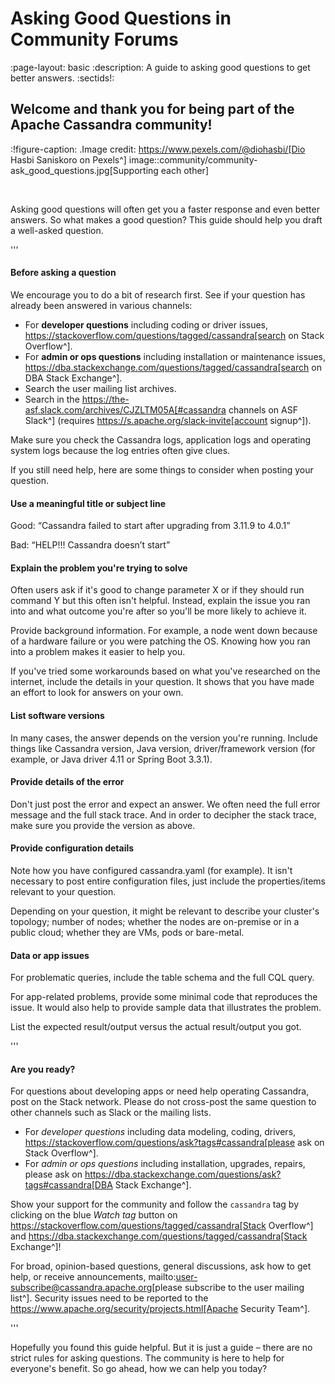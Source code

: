 # Asking Good Questions in Community Forums
:page-layout: basic
:description: A guide to asking good questions to get better answers.
:sectids!:

## Welcome and thank you for being part of the Apache Cassandra community!

:!figure-caption:
.Image credit: https://www.pexels.com/@diohasbi/[Dio Hasbi Saniskoro on Pexels^]
image::community/community-ask_good_questions.jpg[Supporting each other]

&nbsp;

Asking good questions will often get you a faster response and even better answers. So what makes a good question? This guide should help you draft a well-asked question.

'''

#### Before asking a question

We encourage you to do a bit of research first. See if your question has already been answered in various channels:

* For **developer questions** including coding or driver issues, https://stackoverflow.com/questions/tagged/cassandra[search on Stack Overflow^].
* For **admin or ops questions** including installation or maintenance issues, https://dba.stackexchange.com/questions/tagged/cassandra[search on DBA Stack Exchange^].
* Search the user mailing list archives.
* Search in the https://the-asf.slack.com/archives/CJZLTM05A[#cassandra channels on ASF Slack^] (requires https://s.apache.org/slack-invite[account signup^]).

Make sure you check the Cassandra logs, application logs and operating system logs because the log entries often give clues.

If you still need help, here are some things to consider when posting your question.

#### Use a meaningful title or subject line

Good: “Cassandra failed to start after upgrading from 3.11.9 to 4.0.1”

Bad: “HELP!!! Cassandra doesn’t start”

#### Explain the problem you're trying to solve

Often users ask if it's good to change parameter X or if they should run command Y but this often isn't helpful. Instead, explain the issue you ran into and what outcome you're after so you'll be more likely to achieve it.

Provide background information. For example, a node went down because of a hardware failure or you were patching the OS. Knowing how you ran into a problem makes it easier to help you.

If you've tried some workarounds based on what you've researched on the internet, include the details in your question. It shows that you have made an effort to look for answers on your own.

#### List software versions

In many cases, the answer depends on the version you're running. Include things like Cassandra version, Java version, driver/framework version (for example, or Java driver 4.11 or Spring Boot 3.3.1).

#### Provide details of the error

Don't just post the error and expect an answer. We often need the full error message and the full stack trace. And in order to decipher the stack trace, make sure you provide the version as above.

#### Provide configuration details

Note how you have configured cassandra.yaml (for example). It isn't necessary to post entire configuration files, just include the properties/items relevant to your question.

Depending on your question, it might be relevant to describe your cluster's topology; number of nodes; whether the nodes are on-premise or in a public cloud; whether they are VMs, pods or bare-metal.

#### Data or app issues

For problematic queries, include the table schema and the full CQL query.

For app-related problems, provide some minimal code that reproduces the issue. It would also help to provide sample data that illustrates the problem.

List the expected result/output versus the actual result/output you got.

'''

#### Are you ready?

For questions about developing apps or need help operating Cassandra, post on the Stack network. Please do not cross-post the same question to other channels such as Slack or the mailing lists.

- For *developer questions* including data modeling, coding, drivers, https://stackoverflow.com/questions/ask?tags#cassandra[please ask on Stack Overflow^].
- For *admin or ops questions* including installation, upgrades, repairs, please ask on https://dba.stackexchange.com/questions/ask?tags#cassandra[DBA Stack Exchange^].

Show your support for the community and follow the `cassandra` tag by clicking on the blue *Watch tag* button on https://stackoverflow.com/questions/tagged/cassandra[Stack Overflow^] and https://dba.stackexchange.com/questions/tagged/cassandra[Stack Exchange^]!

For broad, opinion-based questions, general discussions, ask how to get help, or receive announcements, mailto:user-subscribe@cassandra.apache.org[please subscribe to the user mailing list^]. Security issues need to be reported to the https://www.apache.org/security/projects.html[Apache Security Team^].

'''

Hopefully you found this guide helpful. But it is just a guide – there are no strict rules for asking questions. The community is here to help for everyone's benefit. So go ahead, how we can help you today?
